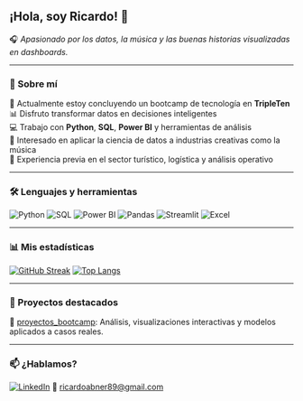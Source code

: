 
## ¡Hola, soy Ricardo! 👋

🎧 *Apasionado por los datos, la música y las buenas historias visualizadas en dashboards.*

---

### 💬 Sobre mí

🎯 Actualmente estoy concluyendo un bootcamp de tecnología en **TripleTen**  
📊 Disfruto transformar datos en decisiones inteligentes  
💻 Trabajo con **Python**, **SQL**, **Power BI** y herramientas de análisis  
🎵 Interesado en aplicar la ciencia de datos a industrias creativas como la música  
📍 Experiencia previa en el sector turístico, logística y análisis operativo  

---

### 🛠️ Lenguajes y herramientas

![Python](https://img.shields.io/badge/Python-3776AB?style=for-the-badge&logo=python&logoColor=white)
![SQL](https://img.shields.io/badge/SQL-4479A1?style=for-the-badge&logo=postgresql&logoColor=white)
![Power BI](https://img.shields.io/badge/Power%20BI-F2C811?style=for-the-badge&logo=powerbi&logoColor=black)
![Pandas](https://img.shields.io/badge/Pandas-150458?style=for-the-badge&logo=pandas&logoColor=white)
![Streamlit](https://img.shields.io/badge/Streamlit-FF4B4B?style=for-the-badge&logo=streamlit&logoColor=white)
![Excel](https://img.shields.io/badge/Excel-217346?style=for-the-badge&logo=microsoft-excel&logoColor=white)

---

### 📊 Mis estadísticas

[![GitHub Streak](https://github-readme-streak-stats.herokuapp.com/?user=RicardoAFV&theme=dark)](https://git.io/streak-stats)
[![Top Langs](https://github-readme-stats.vercel.app/api/top-langs/?username=RicardoAFV&layout=compact&theme=dark)](https://github.com/RicardoAFV)

---

### 📁 Proyectos destacados

🔹 [proyectos_bootcamp](https://github.com/RicardoAFV/proyectos_bootcamp): Análisis, visualizaciones interactivas y modelos aplicados a casos reales.

---

### 📫 ¿Hablamos?

[![LinkedIn](https://img.shields.io/badge/LinkedIn-blue?style=flat&logo=linkedin&labelColor=blue)](https://www.linkedin.com/in/ricardo-abner-fragozo-vergara-b28925345/)
📧 ricardoabner89@gmail.com

